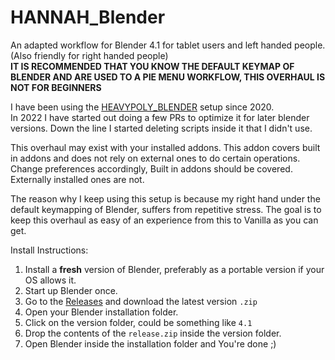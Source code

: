 # HANNAH_Blender

An adapted workflow for Blender 4.1 for tablet users and left handed people. (Also friendly for right handed people)\
**IT IS RECOMMENDED THAT YOU KNOW THE DEFAULT KEYMAP OF BLENDER AND ARE USED TO A PIE MENU WORKFLOW, THIS OVERHAUL IS NOT FOR BEGINNERS**

I have been using the [HEAVYPOLY_BLENDER](https://github.com/HEAVYPOLY/HEAVYPOLY_Blender) setup since 2020.\
In 2022 I have started out doing a few PRs to optimize it for later blender versions. Down the line I started deleting scripts inside it that I didn't use.

This overhaul may exist with your installed addons. This addon covers built in addons and does not rely on external ones to do certain operations.\
Change preferences accordingly, Built in addons should be covered. Externally installed ones are not.

The reason why I keep using this setup is because my right hand under the default keymapping of Blender, suffers from repetitive stress.
The goal is to keep this overhaul as easy of an experience from this to Vanilla as you can get.


Install Instructions:
1. Install a **fresh** version of Blender, preferably as a portable version if your OS allows it.
2. Start up Blender once.
3. Go to the [Releases](https://github.com/HannahFantasia/HANNAH_Blender/releases) and download the latest version `.zip`
4. Open your Blender installation folder.
5. Click on the version folder, could be something like `4.1`
6. Drop the contents of the `release.zip` inside the version folder.
7. Open Blender inside the installation folder and You're done ;)
